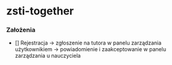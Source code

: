 # zsti-together
 
### Założenia
- [] Rejestracja -> zgłoszenie na tutora w panelu zarządzania użytkownikiem -> powiadomienie i zaakceptowanie w panelu zarządzania u nauczyciela
